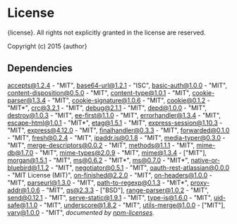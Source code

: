 # License

{license}. All rights not explicitly granted in the license are reserved.

Copyright (c) 2015 {author}

## Dependencies
[accepts@1.2.4](&quot;https://github.com/jshttp/accepts&quot;) - &quot;MIT&quot;, [base64-url@1.2.1](&quot;https://github.com/joaquimserafim/base64-url&quot;) - &quot;ISC&quot;, [basic-auth@1.0.0](&quot;https://github.com/visionmedia/node-basic-auth&quot;) - &quot;MIT&quot;, [content-disposition@0.5.0](&quot;https://github.com/jshttp/content-disposition&quot;) - &quot;MIT&quot;, [content-type@1.0.1](&quot;https://github.com/jshttp/content-type&quot;) - &quot;MIT&quot;, [cookie-parser@1.3.4](&quot;https://github.com/expressjs/cookie-parser&quot;) - &quot;MIT&quot;, [cookie-signature@1.0.6](&quot;https://github.com/visionmedia/node-cookie-signature&quot;) - &quot;MIT&quot;, [cookie@0.1.2](&quot;https://github.com/shtylman/node-cookie&quot;) - &quot;MIT*&quot;, [crc@3.2.1](&quot;https://github.com/alexgorbatchev/node-crc&quot;) - &quot;MIT&quot;, [debug@2.1.1](&quot;https://github.com/visionmedia/debug&quot;) - &quot;MIT&quot;, [depd@1.0.0](&quot;https://github.com/dougwilson/nodejs-depd&quot;) - &quot;MIT&quot;, [destroy@1.0.3](&quot;https://github.com/stream-utils/destroy&quot;) - &quot;MIT&quot;, [ee-first@1.1.0](&quot;https://github.com/jonathanong/ee-first&quot;) - &quot;MIT&quot;, [errorhandler@1.3.4](&quot;https://github.com/expressjs/errorhandler&quot;) - &quot;MIT&quot;, [escape-html@1.0.1](&quot;https://github.com/component/escape-html&quot;) - &quot;MIT*&quot;, [etag@1.5.1](&quot;https://github.com/jshttp/etag&quot;) - &quot;MIT&quot;, [express-session@1.10.3](&quot;https://github.com/expressjs/session&quot;) - &quot;MIT&quot;, [express@4.12.0](&quot;https://github.com/strongloop/express&quot;) - &quot;MIT&quot;, [finalhandler@0.3.3](&quot;https://github.com/pillarjs/finalhandler&quot;) - &quot;MIT&quot;, [forwarded@0.1.0](&quot;https://github.com/jshttp/forwarded&quot;) - &quot;MIT&quot;, [fresh@0.2.4](&quot;https://github.com/jshttp/fresh&quot;) - &quot;MIT&quot;, [ipaddr.js@0.1.8](&quot;https://github.com/whitequark/ipaddr.js&quot;) - &quot;MIT&quot;, [media-typer@0.3.0](&quot;https://github.com/jshttp/media-typer&quot;) - &quot;MIT&quot;, [merge-descriptors@0.0.2](&quot;https://github.com/component/merge-descriptors&quot;) - &quot;MIT&quot;, [methods@1.1.1](&quot;https://github.com/jshttp/methods&quot;) - &quot;MIT&quot;, [mime-db@1.7.0](&quot;https://github.com/jshttp/mime-db&quot;) - &quot;MIT&quot;, [mime-types@2.0.9](&quot;https://github.com/jshttp/mime-types&quot;) - &quot;MIT&quot;, [mime@1.3.4](&quot;https://github.com/broofa/node-mime&quot;) - [&quot;MIT&quot;], [morgan@1.5.1](&quot;https://github.com/expressjs/morgan&quot;) - &quot;MIT&quot;, [ms@0.6.2](&quot;https://github.com/guille/ms.js&quot;) - &quot;MIT*&quot;, [ms@0.7.0](&quot;https://github.com/guille/ms.js&quot;) - &quot;MIT*&quot;, [native-or-bluebird@1.1.2](&quot;https://github.com/normalize/native-or-bluebird&quot;) - &quot;MIT&quot;, [negotiator@0.5.1](&quot;https://github.com/jshttp/negotiator&quot;) - &quot;MIT&quot;, [oauth-rest-atlassian@0.0.0](&quot;https://github.com/Cellarise/OAuth-REST-Atlassian&quot;) - &quot;MIT License (MIT)&quot;, [on-finished@2.2.0](&quot;https://github.com/jshttp/on-finished&quot;) - &quot;MIT&quot;, [on-headers@1.0.0](&quot;https://github.com/jshttp/on-headers&quot;) - &quot;MIT&quot;, [parseurl@1.3.0](&quot;https://github.com/expressjs/parseurl&quot;) - &quot;MIT&quot;, [path-to-regexp@0.1.3](&quot;https://github.com/component/path-to-regexp&quot;) - &quot;MIT*&quot;, [proxy-addr@1.0.6](&quot;https://github.com/jshttp/proxy-addr&quot;) - &quot;MIT&quot;, [qs@2.3.3](&quot;https://github.com/hapijs/qs&quot;) - [&quot;BSD&quot;], [range-parser@1.0.2](&quot;https://github.com/jshttp/range-parser&quot;) - &quot;MIT&quot;, [send@0.12.1](&quot;https://github.com/pillarjs/send&quot;) - &quot;MIT&quot;, [serve-static@1.9.1](&quot;https://github.com/expressjs/serve-static&quot;) - &quot;MIT&quot;, [type-is@1.6.0](&quot;https://github.com/jshttp/type-is&quot;) - &quot;MIT&quot;, [uid-safe@1.1.0](&quot;https://github.com/crypto-utils/uid-safe&quot;) - &quot;MIT&quot;, [underscore@1.8.2](&quot;https://github.com/jashkenas/underscore&quot;) - &quot;MIT&quot;, [utils-merge@1.0.0](&quot;https://github.com/jaredhanson/utils-merge&quot;) - [&quot;MIT&quot;], [vary@1.0.0](&quot;https://github.com/jshttp/vary&quot;) - &quot;MIT&quot;, 
*documented by [npm-licenses](http://github.com/AceMetrix/npm-license.git)*.